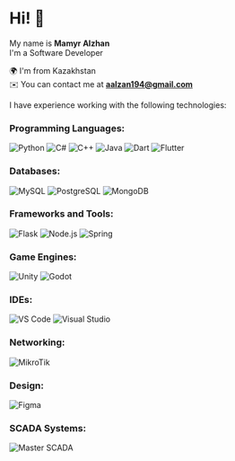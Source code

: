 # Hi! 👋
My name is **Mamyr Alzhan**  
I'm a Software Developer  

🌍 I'm from Kazakhstan  
✉️ You can contact me at **aalzan194@gmail.com**  

I have experience working with the following technologies:

### Programming Languages:
![Python](https://img.shields.io/badge/-Python-3776AB?style=flat-square&logo=python&logoColor=white)
![C#](https://img.shields.io/badge/-C%23-239120?style=flat-square&logo=c-sharp&logoColor=white)
![C++](https://img.shields.io/badge/-C++-00599C?style=flat-square&logo=c%2B%2B&logoColor=white)
![Java](https://img.shields.io/badge/-Java-007396?style=flat-square&logo=java&logoColor=white)
![Dart](https://img.shields.io/badge/-Dart-0175C2?style=flat-square&logo=dart&logoColor=white)
![Flutter](https://img.shields.io/badge/-Flutter-02569B?style=flat-square&logo=flutter&logoColor=white)

### Databases:
![MySQL](https://img.shields.io/badge/-MySQL-4479A1?style=flat-square&logo=mysql&logoColor=white)
![PostgreSQL](https://img.shields.io/badge/-PostgreSQL-336791?style=flat-square&logo=postgresql&logoColor=white)
![MongoDB](https://img.shields.io/badge/-MongoDB-47A248?style=flat-square&logo=mongodb&logoColor=white)

### Frameworks and Tools:
![Flask](https://img.shields.io/badge/-Flask-000000?style=flat-square&logo=flask&logoColor=white)
![Node.js](https://img.shields.io/badge/-Node.js-339933?style=flat-square&logo=nodedotjs&logoColor=white)
![Spring](https://img.shields.io/badge/-Spring-6DB33F?style=flat-square&logo=spring&logoColor=white)

### Game Engines:
![Unity](https://img.shields.io/badge/-Unity-000000?style=flat-square&logo=unity&logoColor=white)
![Godot](https://img.shields.io/badge/-Godot-478CBF?style=flat-square&logo=godot-engine&logoColor=white)

### IDEs:
![VS Code](https://img.shields.io/badge/-VS%20Code-007ACC?style=flat-square&logo=visual-studio-code&logoColor=white)
![Visual Studio](https://img.shields.io/badge/-Visual%20Studio-5C2D91?style=flat-square&logo=visual-studio&logoColor=white)

### Networking:
![MikroTik](https://img.shields.io/badge/-MikroTik-FF8000?style=flat-square&logo=mikrotik&logoColor=white)

### Design:
![Figma](https://img.shields.io/badge/-Figma-F24E1E?style=flat-square&logo=figma&logoColor=white)

### SCADA Systems:
![Master SCADA](https://img.shields.io/badge/-Master%20SCADA-lightgrey?style=flat-square&logo=scada)

